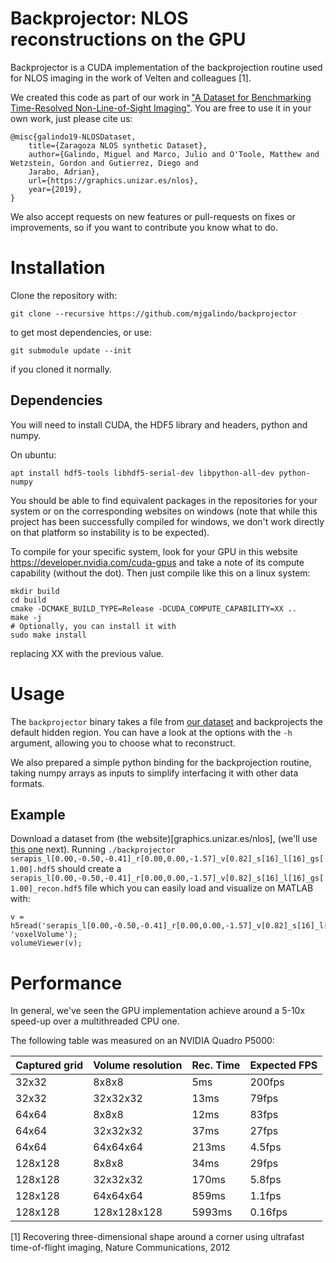 # Backprojector: NLOS reconstructions on the GPU

Backprojector is a CUDA implementation of the backprojection routine used for NLOS imaging in the work of Velten and colleagues [1].

We created this code as part of our work in ["A Dataset for Benchmarking Time-Resolved Non-Line-of-Sight Imaging"](graphics.unizar.es/nlos). You are free to use it in your own work, just please cite us:

```{bibtex}
@misc{galindo19-NLOSDataset,
    title={Zaragoza NLOS synthetic Dataset},
    author={Galindo, Miguel and Marco, Julio and O'Toole, Matthew and Wetzstein, Gordon and Gutierrez, Diego and
    Jarabo, Adrian},
    url={https://graphics.unizar.es/nlos},
    year={2019},
}
```

We also accept requests on new features or pull-requests on fixes or improvements, so if you want to contribute you know what to do.

# Installation

Clone the repository with:

```git clone --recursive https://github.com/mjgalindo/backprojector```

to get most dependencies, or use:

```git submodule update --init``` 

if you cloned it normally.

## Dependencies

You will need to install CUDA, the HDF5 library and headers, python and numpy. 

On ubuntu:

```apt install hdf5-tools libhdf5-serial-dev libpython-all-dev python-numpy```

You should be able to find equivalent packages in the repositories for your system or on the corresponding websites on windows (note that while this project has been successfully compiled for windows, we don't work directly on that platform so instability is to be expected).

To compile for your specific system, look for your GPU in this website https://developer.nvidia.com/cuda-gpus and take a note of its compute capability (without the dot). Then just compile like this on a linux system:

```
mkdir build
cd build
cmake -DCMAKE_BUILD_TYPE=Release -DCUDA_COMPUTE_CAPABILITY=XX ..
make -j
# Optionally, you can install it with
sudo make install
```

replacing XX with the previous value.

# Usage

The ```backprojector``` binary takes a file from [our dataset](graphics.unizar.es/nlos) and backprojects the default hidden region. You can have a look at the options with the ```-h``` argument, allowing you to choose what to reconstruct.

We also prepared a simple python binding for the backprojection routine, taking numpy arrays as inputs to simplify interfacing it with other data formats.

## Example

Download a dataset from (the website)[graphics.unizar.es/nlos], (we'll use [this one](https://drive.google.com/uc?export=download&id=1_niEa4nThL00Gi206d4QH2nylRa-Y7st) next).
Running ```./backprojector serapis_l[0.00,-0.50,-0.41]_r[0.00,0.00,-1.57]_v[0.82]_s[16]_l[16]_gs[1.00].hdf5``` should create a ```serapis_l[0.00,-0.50,-0.41]_r[0.00,0.00,-1.57]_v[0.82]_s[16]_l[16]_gs[1.00]_recon.hdf5``` file which you can easily load and visualize on MATLAB with:

```
v = h5read('serapis_l[0.00,-0.50,-0.41]_r[0.00,0.00,-1.57]_v[0.82]_s[16]_l[16]_gs[1.00]_recon.hdf5', 'voxelVolume');
volumeViewer(v);
```

# Performance

In general, we've seen the GPU implementation achieve around a 5-10x speed-up over a multithreaded CPU one.

The following table was measured on an NVIDIA Quadro P5000:

|Captured grid|Volume resolution|Rec. Time|Expected FPS|
|-------------|-----------------|----|------------|
|32x32| 8x8x8| 5ms |200fps|
|32x32| 32x32x32| 13ms| 79fps|
|64x64| 8x8x8| 12ms| 83fps|
|64x64| 32x32x32| 37ms| 27fps|
|64x64| 64x64x64| 213ms| 4.5fps|
|128x128| 8x8x8| 34ms| 29fps|
|128x128| 32x32x32| 170ms| 5.8fps|
|128x128| 64x64x64| 859ms| 1.1fps|
|128x128| 128x128x128| 5993ms| 0.16fps|



[1] Recovering three-dimensional shape around a corner using ultrafast time-of-flight imaging, Nature Communications, 2012